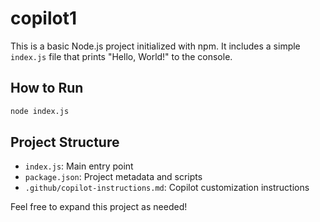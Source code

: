 # copilot1

This is a basic Node.js project initialized with npm. It includes a simple `index.js` file that prints "Hello, World!" to the console.

## How to Run

```sh
node index.js
```

## Project Structure
- `index.js`: Main entry point
- `package.json`: Project metadata and scripts
- `.github/copilot-instructions.md`: Copilot customization instructions

Feel free to expand this project as needed!
